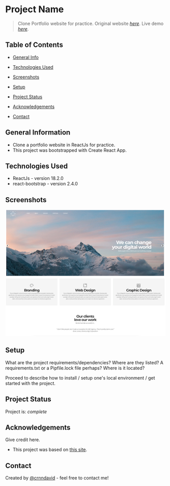 # Project Name

> Clone Portfolio website for practice.
> Original website [_here_](http://creative-agency-template-20151.webflow.io).
> Live demo [_here_](https://www.example.com). <!-- If you have the project hosted somewhere, include the link here. -->

## Table of Contents

- [General Info](#general-information)
- [Technologies Used](#technologies-used)

- [Screenshots](#screenshots)
- [Setup](#setup)

- [Project Status](#project-status)

- [Acknowledgements](#acknowledgements)
- [Contact](#contact)
<!-- * [License](#license) -->

## General Information

- Clone a portfolio website in ReactJs for practice.
- This project was bootstrapped with Create React App.

<!-- You don't have to answer all the questions - just the ones relevant to your project. -->

## Technologies Used

- ReactJs - version 18.2.0
- react-bootstrap - version 2.4.0

## Screenshots

![Example screenshot](./src/assets/img/screenshot-2.png)
![Example screenshot](./src/assets/img/screenshot-1.png)

<!-- If you have screenshots you'd like to share, include them here. -->

## Setup

What are the project requirements/dependencies? Where are they listed? A requirements.txt or a Pipfile.lock file perhaps? Where is it located?

Proceed to describe how to install / setup one's local environment / get started with the project.

## Project Status

Project is: _complete_

## Acknowledgements

Give credit here.

- This project was based on [this site](http://creative-agency-template-20151.webflow.io).

## Contact

Created by [@crnndavid](https://github.com/crnndavid) - feel free to contact me!

<!-- Optional -->
<!-- ## License -->
<!-- This project is open source and available under the [... License](). -->

<!-- You don't have to include all sections - just the one's relevant to your project -->
